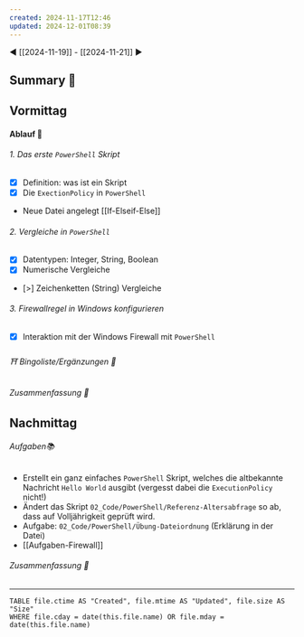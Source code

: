 ```yaml
---
created: 2024-11-17T12:46
updated: 2024-12-01T08:39
---
```

◀ [[2024-11-19]] - [[2024-11-21]] ▶
## Summary 🐬
## Vormittag
#### Ablauf 🧭
###### 1. Das erste `PowerShell` Skript
* [x] Definition: was ist ein Skript
* [x] Die `ExectionPolicy` in `PowerShell`
* Neue Datei angelegt [[If-Elseif-Else]]
###### 2. Vergleiche in `PowerShell`
* [x] Datentypen: Integer, String, Boolean
* [x] Numerische Vergleiche
* [>] Zeichenketten (String) Vergleiche
###### 3. Firewallregel in Windows konfigurieren
* [x] Interaktion mit der Windows Firewall mit `PowerShell`
###### ⛩ Bingoliste/Ergänzungen 🐾
###### Zusammenfassung 🐬

## Nachmittag
###### Aufgaben📚
* Erstellt ein ganz einfaches `PowerShell` Skript, welches die altbekannte Nachricht `Hello World` ausgibt (vergesst dabei die `ExecutionPolicy` nicht!)
* Ändert das Skript `02_Code/PowerShell/Referenz-Altersabfrage` so ab, dass auf Volljährigkeit geprüft wird.
* Aufgabe: `02_Code/PowerShell/Übung-Dateiordnung` (Erklärung in der Datei)
* [[Aufgaben-Firewall]]
###### Zusammenfassung 🐬

---
```dataview
TABLE file.ctime AS "Created", file.mtime AS "Updated", file.size AS "Size" 
WHERE file.cday = date(this.file.name) OR file.mday = date(this.file.name) 
```
